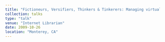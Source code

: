 ```yaml
---
title: "Fictioneurs, Versifiers, Thinkers & Tinkerers: Managing virtual collections across platforms in the Web 2.0 era"
collection: talks
type: "talk"
venue: "Internet Librarian"
date: 2009-10-26
location: "Monterey, CA"
---
```

